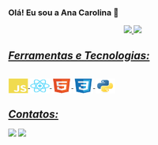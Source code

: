 ### Olá! Eu sou a Ana Carolina 👋

<div align="center">
  <a href="https://github.com/carolldalvi">
  <img height="180em" src="https://github-readme-stats.vercel.app/api?username=carolldalvi&show_icons=true&theme=synthwave&include_all_commits=true&count_private=true"/>
  <img height="180em" src="https://github-readme-stats.vercel.app/api/top-langs/?username=carolldalvi&layout=compact&langs_count=7&theme=synthwave"/>
</div>

 ## *Ferramentas e Tecnologias:*
 
<div style="display: inline_block"><br>
  <img align="center" alt="Rafa-Js" height="30" width="40" src="https://raw.githubusercontent.com/devicons/devicon/master/icons/javascript/javascript-plain.svg">
  <img align="center" alt="Rafa-React" height="30" width="40" src="https://raw.githubusercontent.com/devicons/devicon/master/icons/react/react-original.svg">
  <img align="center" alt="Rafa-HTML" height="30" width="40" src="https://raw.githubusercontent.com/devicons/devicon/master/icons/html5/html5-original.svg">
  <img align="center" alt="Rafa-CSS" height="30" width="40" src="https://raw.githubusercontent.com/devicons/devicon/master/icons/css3/css3-original.svg">
  <img align="center" alt="Rafa-Python" height="30" width="40" src="https://raw.githubusercontent.com/devicons/devicon/master/icons/python/python-original.svg">
</div>

 ## *Contatos:*
 
<div>
  <a href="mailto:anacarolinaldalvi@gmail.com"><img src="https://img.shields.io/badge/Gmail-D14836?style=for-the-badge&logo=gmail&logoColor=white" width="80"></a>
  <a href="https://www.linkedin.com/in/ana-carolina-dalvi/"><img src="https://img.shields.io/badge/-LinkedIn-%230077B5?style=for-the badge&logo=linkedin&logoColor=white" width="100"></a>
</div>

